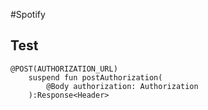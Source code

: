 #Spotify

## Test 
```
@POST(AUTHORIZATION_URL)
    suspend fun postAuthorization(
        @Body authorization: Authorization
    ):Response<Header>
```